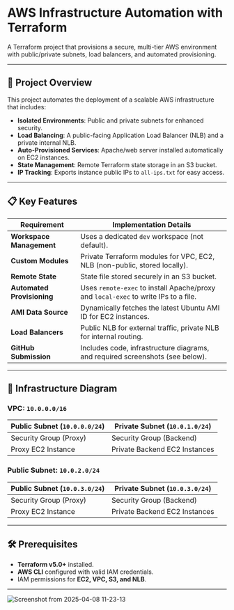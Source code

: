 # AWS Infrastructure Automation with Terraform

A Terraform project that provisions a secure, multi-tier AWS environment with public/private subnets, load balancers, and automated provisioning.

---

## 🚀 Project Overview

This project automates the deployment of a scalable AWS infrastructure that includes:
- **Isolated Environments**: Public and private subnets for enhanced security.
- **Load Balancing**: A public-facing Application Load Balancer (NLB) and a private internal NLB.
- **Auto-Provisioned Services**: Apache/web server installed automatically on EC2 instances.
- **State Management**: Remote Terraform state storage in an S3 bucket.
- **IP Tracking**: Exports instance public IPs to `all-ips.txt` for easy access.

---

## 📋 Key Features

| Requirement                                | Implementation Details                                                                 |
|--------------------------------------------|---------------------------------------------------------------------------------------|
| **Workspace Management**                   | Uses a dedicated `dev` workspace (not default).                                       |
| **Custom Modules**                         | Private Terraform modules for VPC, EC2, NLB (non-public, stored locally).             |
| **Remote State**                           | State file stored securely in an S3 bucket.                                           |
| **Automated Provisioning**                 | Uses `remote-exec` to install Apache/proxy and `local-exec` to write IPs to a file.   |
| **AMI Data Source**                        | Dynamically fetches the latest Ubuntu AMI ID for EC2 instances.                       |
| **Load Balancers**                         | Public NLB for external traffic, private NLB for internal routing.                    |
| **GitHub Submission**                      | Includes code, infrastructure diagrams, and required screenshots (see below).         |

---

## 📐 Infrastructure Diagram

### VPC: `10.0.0.0/16`
| Public Subnet (`10.0.0.0/24`)         | Private Subnet (`10.0.1.0/24`)          |
|---------------------------------------|------------------------------------------|
| Security Group (Proxy)                | Security Group (Backend)                 |
| Proxy EC2 Instance                    | Private Backend EC2 Instances            |

### Public Subnet: `10.0.2.0/24`
| Public Subnet (`10.0.3.0/24`)         | Private Subnet (`10.0.3.0/24`)          |
|---------------------------------------|------------------------------------------|
| Security Group (Proxy)                | Security Group (Backend)                 |
| Proxy EC2 Instance                    | Private Backend EC2 Instances            |

---

## 🛠️ Prerequisites
- **Terraform v5.0+** installed.
- **AWS CLI** configured with valid IAM credentials.
- IAM permissions for **EC2, VPC, S3, and NLB**.
---







![Screenshot from 2025-04-08 11-23-13](https://github.com/user-attachments/assets/7a3341e7-a5f2-44ef-a240-d938aa9b6db6)
